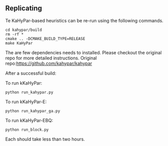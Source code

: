 ## Replicating

Te KaHyPar-based heuristics can be re-run using the following commands.
```
cd kahypar/build
rm -rf *
cmake .. -DCMAKE_BUILD_TYPE=RELEASE
make KaHyPar
```

The are few dependencies needs to installed. Please checkout the original repo for more detailed instructions.
Original repo:https://github.com/kahypar/kahypar

After a successful build:

To run kKaHyPar:

```
python run_kahypar.py
```

To run kKaHyPar-E:

```
python run_kahypar_ga.py
```

To run kKaHyPar-EBQ:

```
python run_block.py
```

Each should take less than two hours.